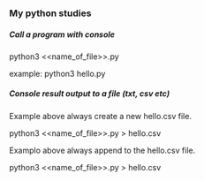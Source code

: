 ### My python studies

##### Call a program with console 
python3 <<name_of_file>>.py

example:
python3 hello.py

##### Console result output to a file (txt, csv etc)

Example above always create a new hello.csv file.

python3 <<name_of_file>>.py > hello.csv

Examplo above always append to the hello.csv file.

python3 <<name_of_file>>.py > hello.csv



